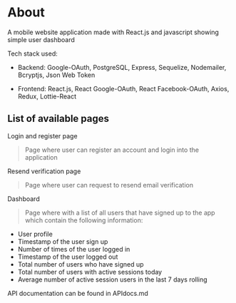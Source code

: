 # About

A mobile website application made with React.js and javascript showing simple user dashboard

Tech stack used:

- Backend: Google-OAuth, PostgreSQL, Express, Sequelize, Nodemailer, Bcryptjs, Json Web Token

- Frontend: React.js, React Google-OAuth, React Facebook-OAuth, Axios, Redux, Lottie-React

## List of available pages

Login and register page

> Page where user can register an account and login into the application

Resend verification page

> Page where user can request to resend email verification

Dashboard

> Page where with a list of all users that have signed up to the app which contain the following information:

- User profile
- Timestamp of the user sign up
- Number of times of the user logged in
- Timestamp of the user logged out
- Total number of users who have signed up
- Total number of users with active sessions today
- Average number of active session users in the last 7 days rolling

API documentation can be found in APIdocs.md
